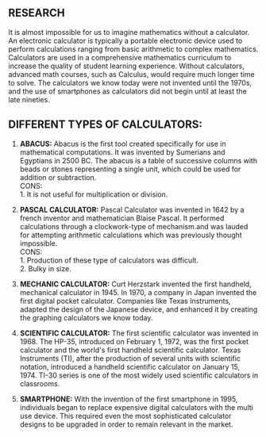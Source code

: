 ## RESEARCH
It is almost impossible for us to imagine mathematics without a calculator. An electronic calculator is typically a portable electronic device used to perform calculations ranging from basic arithmetic to complex mathematics. Calculators are used in a comprehensive mathematics curriculum to increase the quality of student learning experience. Without calculators, advanced math courses, such as Calculus, would require much longer time to solve. The calculators we know today were not invented until the 1970s, and the use of smartphones as calculators did not begin until at least the late nineties.

## DIFFERENT TYPES OF CALCULATORS:

1. **ABACUS:**
               Abacus is the first tool created specifically for use in mathematical computations. It was invented by Sumerians and Egyptians in 2500 BC. The abacus is a table of successive columns with beads or stones representing a single unit, which could be used for addition or subtraction.\
   CONS:\
         1. It is not useful for multiplication or division.

2. **PASCAL CALCULATOR:**
                          Pascal Calculator was invented in 1642 by a french inventor and mathematician Blaise Pascal. It performed calculations through a clockwork-type of mechanism.and was lauded for attempting arithmetic calculations which was previously thought impossible.\
    CONS:\
          1. Production of these type of calculators was difficult.\
          2. Bulky in size.
          
3. **MECHANIC CALCULATOR:**
                            Curt Herzstark invented the first handheld, mechanical calculator in 1945. In 1970, a company in Japan invented the first digital pocket calculator. Companies like Texas Instruments, adapted the design of the Japanese device, and enhanced it by creating the graphing calculators we know today.
                            
4. **SCIENTIFIC CALCULATOR:**
                              The first scientific calculator was invented  in 1968. The HP-35, introduced on February 1, 1972, was the first pocket calculator and the world's first handheld scientific calculator. Texas Instruments (TI), after the production of several units with scientific notation, introduced a handheld scientific calculator on January 15, 1974. TI-30 series is one of the most widely used scientific calculators in classrooms.
                              
5. **SMARTPHONE:**
                    With the invention of the first smartphone in 1995, individuals began to replace expensive digital calculators with the multi use device. This required even the most sophisticated calculator designs to be upgraded in order to remain relevant in the market.               

